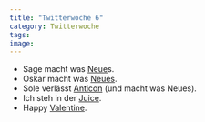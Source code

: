 ```yaml
---
title: "Twitterwoche 6"
category: Twitterwoche
tags: 
image: 
---
```


* Sage macht was [Neue](http://ugsmag.com/2010/02/life-new-album-by-sage-francis-out-may-11th/)s.
* Oskar macht was [Neues](http://www.mzee.com/wall/index.php?artikel=100102711).
* Sole verlässt [Anticon](http://ugsmag.com/2010/02/sole-leaves-anticon-records/) (und macht was Neues).
* Ich steh in der [Juice](http://twitter.com/JuiceMagazin/statuses/8960449424).
* Happy [Valentine](http://twitpic.com/137pme).
  
